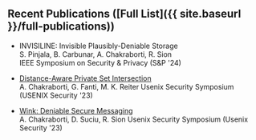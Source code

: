<!-- <h2 id="publications" style="margin: 2px 0px -15px;">Recent Publications ([Full List](site._includes.full-publications.md))</h2> -->

## Recent Publications ([Full List]({{ site.baseurl }}/full-publications))

<!-- 
<div class="publications">
<ol class="bibliography">

{% for link in site.data.publications.main %}

<li>
<div class="pub-row">
  <div class="col-sm-3 abbr" style="position: relative;padding-right: 15px;padding-left: 15px;">
    {% if link.image %}
    <img src="{{ link.image }}" class="teaser img-fluid z-depth-1" style="width=100;height=40%">
    {% endif %}
    {% if link.conference_short %}
    <abbr class="badge">{{ link.conference_short }}</abbr>
    {% endif %}
  </div>
  <div class="col-sm-9" style="position: relative;padding-right: 15px;padding-left: 20px;">
      <div class="title"><a href="{{ link.pdf }}">{{ link.title }}</a></div>
      <div class="author">{{ link.authors }}</div>
      <div class="periodical">{{ link.conference }}
      </div>
    <div class="links">
      {% if link.pdf %}
      <a href="{{ link.pdf }}" class="btn btn-sm z-depth-0" role="button" target="_blank" style="font-size:12px;">PDF</a>
      {% endif %}
      {% if link.code %}
      <a href="{{ link.code }}" class="btn btn-sm z-depth-0" role="button" target="_blank" style="font-size:12px;">Code</a>
      {% endif %}
      {% if link.page %}
      <a href="{{ link.page }}" class="btn btn-sm z-depth-0" role="button" target="_blank" style="font-size:12px;">Project Page</a>
      {% endif %}
      {% if link.bibtex %}
      <a href="{{ link.bibtex }}" class="btn btn-sm z-depth-0" role="button" target="_blank" style="font-size:12px;">BibTex</a>
      {% endif %}
      {% if link.notes %}
      <strong> <i style="color:#FF0000">{{ link.notes }}</i></strong>
      {% endif %}
      {% if link.others %}
      {{ link.others }}
      {% endif %}
    </div>
  </div>
</div>
</li>

<br>

{% endfor %}

</ol>
</div> -->


* INVISILINE: Invisible Plausibly-Deniable Storage <br>
S. Pinjala, B. Carbunar, A. Chakraborti, R. Sion <br>
IEEE Symposium on Security & Privacy (S&P '24)

* [Distance-Aware Private Set Intersection](https://www.usenix.org/system/files/sec23summer_333-chakraborti-prepub.pdf)<br>
A. Chakraborti, G. Fanti, M. K. Reiter
Usenix Security Symposium (USENIX Security '23)

* [Wink: Deniable Secure Messaging](https://www.usenix.org/conference/usenixsecurity23/presentation/chakraborti-wink)<br>
A. Chakraborti, D. Suciu, R. Sion
Usenix Security Symposium (Usenix Security '23)
